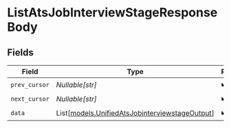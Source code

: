 # ListAtsJobInterviewStageResponseBody


## Fields

| Field                                                                                            | Type                                                                                             | Required                                                                                         | Description                                                                                      |
| ------------------------------------------------------------------------------------------------ | ------------------------------------------------------------------------------------------------ | ------------------------------------------------------------------------------------------------ | ------------------------------------------------------------------------------------------------ |
| `prev_cursor`                                                                                    | *Nullable[str]*                                                                                  | :heavy_check_mark:                                                                               | N/A                                                                                              |
| `next_cursor`                                                                                    | *Nullable[str]*                                                                                  | :heavy_check_mark:                                                                               | N/A                                                                                              |
| `data`                                                                                           | List[[models.UnifiedAtsJobinterviewstageOutput](../models/unifiedatsjobinterviewstageoutput.md)] | :heavy_check_mark:                                                                               | N/A                                                                                              |
